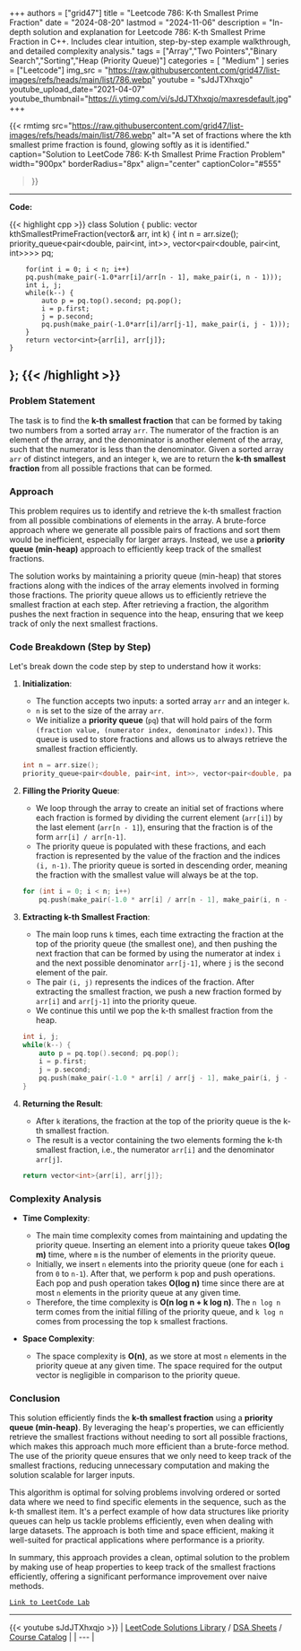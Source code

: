 
+++
authors = ["grid47"]
title = "Leetcode 786: K-th Smallest Prime Fraction"
date = "2024-08-20"
lastmod = "2024-11-06"
description = "In-depth solution and explanation for Leetcode 786: K-th Smallest Prime Fraction in C++. Includes clear intuition, step-by-step example walkthrough, and detailed complexity analysis."
tags = ["Array","Two Pointers","Binary Search","Sorting","Heap (Priority Queue)"]
categories = [
    "Medium"
]
series = ["Leetcode"]
img_src = "https://raw.githubusercontent.com/grid47/list-images/refs/heads/main/list/786.webp"
youtube = "sJdJTXhxqjo"
youtube_upload_date="2021-04-07"
youtube_thumbnail="https://i.ytimg.com/vi/sJdJTXhxqjo/maxresdefault.jpg"
+++


{{< rmtimg 
    src="https://raw.githubusercontent.com/grid47/list-images/refs/heads/main/list/786.webp" 
    alt="A set of fractions where the kth smallest prime fraction is found, glowing softly as it is identified."
    caption="Solution to LeetCode 786: K-th Smallest Prime Fraction Problem"
    width="900px"
    borderRadius="8px"
    align="center" 
    captionColor="#555"
>}}
---
**Code:**

{{< highlight cpp >}}
class Solution {
public:
    vector<int> kthSmallestPrimeFraction(vector<int>& arr, int k) {
        int n = arr.size();
        priority_queue<pair<double, pair<int, int>>, vector<pair<double, pair<int, int>>>> pq;

        for(int i = 0; i < n; i++)
        pq.push(make_pair(-1.0*arr[i]/arr[n - 1], make_pair(i, n - 1)));
        int i, j;        
        while(k--) {
            auto p = pq.top().second; pq.pop();
            i = p.first;
            j = p.second;
            pq.push(make_pair(-1.0*arr[i]/arr[j-1], make_pair(i, j - 1)));
        }
        return vector<int>{arr[i], arr[j]};
    }
};
{{< /highlight >}}
---

### Problem Statement

The task is to find the **k-th smallest fraction** that can be formed by taking two numbers from a sorted array `arr`. The numerator of the fraction is an element of the array, and the denominator is another element of the array, such that the numerator is less than the denominator. Given a sorted array `arr` of distinct integers, and an integer `k`, we are to return the **k-th smallest fraction** from all possible fractions that can be formed.

### Approach

This problem requires us to identify and retrieve the k-th smallest fraction from all possible combinations of elements in the array. A brute-force approach where we generate all possible pairs of fractions and sort them would be inefficient, especially for larger arrays. Instead, we use a **priority queue (min-heap)** approach to efficiently keep track of the smallest fractions.

The solution works by maintaining a priority queue (min-heap) that stores fractions along with the indices of the array elements involved in forming those fractions. The priority queue allows us to efficiently retrieve the smallest fraction at each step. After retrieving a fraction, the algorithm pushes the next fraction in sequence into the heap, ensuring that we keep track of only the next smallest fractions.

### Code Breakdown (Step by Step)

Let's break down the code step by step to understand how it works:

1. **Initialization**:
   - The function accepts two inputs: a sorted array `arr` and an integer `k`.
   - `n` is set to the size of the array `arr`.
   - We initialize a **priority queue** (`pq`) that will hold pairs of the form `(fraction value, (numerator index, denominator index))`. This queue is used to store fractions and allows us to always retrieve the smallest fraction efficiently.

   ```cpp
   int n = arr.size();
   priority_queue<pair<double, pair<int, int>>, vector<pair<double, pair<int, int>>>> pq;
   ```

2. **Filling the Priority Queue**:
   - We loop through the array to create an initial set of fractions where each fraction is formed by dividing the current element (`arr[i]`) by the last element (`arr[n - 1]`), ensuring that the fraction is of the form `arr[i] / arr[n-1]`.
   - The priority queue is populated with these fractions, and each fraction is represented by the value of the fraction and the indices `(i, n-1)`. The priority queue is sorted in descending order, meaning the fraction with the smallest value will always be at the top.
   
   ```cpp
   for (int i = 0; i < n; i++)
       pq.push(make_pair(-1.0 * arr[i] / arr[n - 1], make_pair(i, n - 1)));
   ```

3. **Extracting k-th Smallest Fraction**:
   - The main loop runs `k` times, each time extracting the fraction at the top of the priority queue (the smallest one), and then pushing the next fraction that can be formed by using the numerator at index `i` and the next possible denominator `arr[j-1]`, where `j` is the second element of the pair.
   - The pair `(i, j)` represents the indices of the fraction. After extracting the smallest fraction, we push a new fraction formed by `arr[i]` and `arr[j-1]` into the priority queue.
   - We continue this until we pop the k-th smallest fraction from the heap.

   ```cpp
   int i, j;        
   while(k--) {
       auto p = pq.top().second; pq.pop();
       i = p.first;
       j = p.second;
       pq.push(make_pair(-1.0 * arr[i] / arr[j - 1], make_pair(i, j - 1)));
   }
   ```

4. **Returning the Result**:
   - After `k` iterations, the fraction at the top of the priority queue is the k-th smallest fraction.
   - The result is a vector containing the two elements forming the k-th smallest fraction, i.e., the numerator `arr[i]` and the denominator `arr[j]`.

   ```cpp
   return vector<int>{arr[i], arr[j]};
   ```

### Complexity Analysis

- **Time Complexity**:
  - The main time complexity comes from maintaining and updating the priority queue. Inserting an element into a priority queue takes **O(log m)** time, where `m` is the number of elements in the priority queue.
  - Initially, we insert `n` elements into the priority queue (one for each `i` from `0` to `n-1`). After that, we perform `k` pop and push operations. Each pop and push operation takes **O(log n)** time since there are at most `n` elements in the priority queue at any given time.
  - Therefore, the time complexity is **O(n log n + k log n)**. The `n log n` term comes from the initial filling of the priority queue, and `k log n` comes from processing the top `k` smallest fractions.

- **Space Complexity**:
  - The space complexity is **O(n)**, as we store at most `n` elements in the priority queue at any given time. The space required for the output vector is negligible in comparison to the priority queue.

### Conclusion

This solution efficiently finds the **k-th smallest fraction** using a **priority queue (min-heap)**. By leveraging the heap's properties, we can efficiently retrieve the smallest fractions without needing to sort all possible fractions, which makes this approach much more efficient than a brute-force method. The use of the priority queue ensures that we only need to keep track of the smallest fractions, reducing unnecessary computation and making the solution scalable for larger inputs.

This algorithm is optimal for solving problems involving ordered or sorted data where we need to find specific elements in the sequence, such as the k-th smallest item. It's a perfect example of how data structures like priority queues can help us tackle problems efficiently, even when dealing with large datasets. The approach is both time and space efficient, making it well-suited for practical applications where performance is a priority.

In summary, this approach provides a clean, optimal solution to the problem by making use of heap properties to keep track of the smallest fractions efficiently, offering a significant performance improvement over naive methods.

[`Link to LeetCode Lab`](https://leetcode.com/problems/k-th-smallest-prime-fraction/description/)

---
{{< youtube sJdJTXhxqjo >}}
| [LeetCode Solutions Library](https://grid47.xyz/leetcode/) / [DSA Sheets](https://grid47.xyz/sheets/) / [Course Catalog](https://grid47.xyz/courses/) |
| --- |
